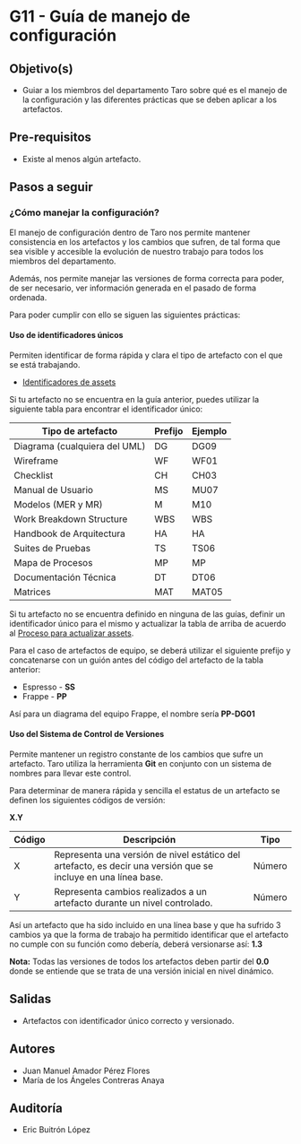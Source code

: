 # G11 - Guía de manejo de configuración

## Objetivo(s)

- Guiar a los miembros del departamento Taro sobre qué es el manejo de la configuración y las diferentes prácticas que se deben aplicar a los artefactos.

## Pre-requisitos

- Existe al menos algún artefacto.

## Pasos a seguir

### ¿Cómo manejar la configuración?

El manejo de configuración dentro de Taro nos permite mantener consistencia en los artefactos y los cambios que sufren, de tal forma que sea visible y accesible la evolución de nuestro trabajo para todos los miembros del departamento. 

Además, nos permite manejar las versiones de forma correcta para poder, de ser necesario, ver información generada en el pasado de forma ordenada.

Para poder cumplir con ello se siguen las siguientes prácticas:

#### Uso de identificadores únicos

Permiten identificar de forma rápida y clara el tipo de artefacto con el que se está trabajando.

- [Identificadores de assets](https://taro-it.github.io/docs/guias/G02-guia-definicion-assets)

Si tu artefacto no se encuentra en la guía anterior, puedes utilizar la siguiente tabla para encontrar el identificador único:

| Tipo de artefacto             | Prefijo | Ejemplo |
| ----------------------------- | ------- | ------- |
| Diagrama (cualquiera del UML) | DG      | DG09    |
| Wireframe                     | WF      | WF01    |
| Checklist                     | CH      | CH03    |
| Manual de Usuario             | MS      | MU07    |
| Modelos (MER y MR)            | M       | M10     |
| Work Breakdown Structure      | WBS     | WBS     |
| Handbook de Arquitectura      | HA      | HA      |
| Suites de Pruebas             | TS      | TS06    |
| Mapa de Procesos              | MP      | MP      |
| Documentación Técnica         | DT      | DT06    |
| Matrices                      | MAT     | MAT05   |



Si tu artefacto no se encuentra definido en ninguna de las guías, definir un identificador único para el mismo y actualizar la tabla de arriba de acuerdo al [Proceso para actualizar assets](https://github.com/Taro-IT/docs/pull/75).

Para el caso de artefactos de equipo, se deberá utilizar el siguiente prefijo y concatenarse con un guión antes del código del artefacto de la tabla anterior:

- Espresso - **SS**
- Frappe - **PP**

Así para un diagrama del equipo Frappe, el nombre sería **PP-DG01**

#### Uso del Sistema de Control de Versiones

Permite mantener un registro constante de los cambios que sufre un artefacto. Taro utiliza la herramienta **Git** en conjunto con un sistema de nombres para llevar este control.

Para determinar de manera rápida y sencilla el estatus de un artefacto se definen los siguientes códigos de versión:

**X.Y**

| Código | Descripción                                                  | Tipo   |
| ------ | ------------------------------------------------------------ | ------ |
| X      | Representa una versión de nivel estático del artefacto, es decir una versión que se incluye en una línea base. | Número |
| Y      | Representa cambios realizados a un artefacto durante un nivel controlado. | Número |

Así un artefacto que ha sido incluido en una línea base y que ha sufrido 3 cambios ya que la forma de trabajo ha permitido identificar que el artefacto no cumple con su función como debería, deberá versionarse así: **1.3**

**Nota:** Todas las versiones de todos los artefactos deben partir del **0.0** donde se entiende que se trata de una versión inicial en nivel dinámico.

## Salidas

- Artefactos con identificador único correcto y versionado.

## Autores

- Juan Manuel Amador Pérez Flores
- María de los Ángeles Contreras Anaya

## Auditoría

- Eric Buitrón López
